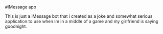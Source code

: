 #iMessage app

This is just a iMessage bot that i created as a joke and somewhat serious application to use when im in a middle of a game and my girlfriend is saying goodnight.